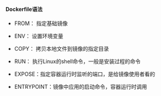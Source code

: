 #### Dockerfile语法
* FROM： 指定基础镜像

* ENV： 设置环境变量
* COPY： 拷贝本地文件到镜像的指定目录
* RUN： 执行Linux的shell命令，一般是安装过程的命令
* EXPOSE：指定容器运行时监听的端口，是给镜像使用者看的
* ENTRYPOINT：镜像中应用的启动命令，容器运行时调用
